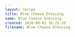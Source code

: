 ```yaml
---
layout: recipe
title: Blue Cheese Dressing
name: Blue Cheese Dressing
created: 2020-08-02 16:25:29
filename: Blue-Cheese-Dressing
---
```

